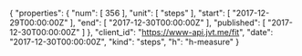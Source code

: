 {
  "properties": {
    "num": [
      356
    ],
    "unit": [
      "steps"
    ],
    "start": [
      "2017-12-29T00:00:00Z"
    ],
    "end": [
      "2017-12-30T00:00:00Z"
    ],
    "published": [
      "2017-12-30T00:00:00Z"
    ]
  },
  "client_id": "https://www-api.jvt.me/fit",
  "date": "2017-12-30T00:00:00Z",
  "kind": "steps",
  "h": "h-measure"
}
